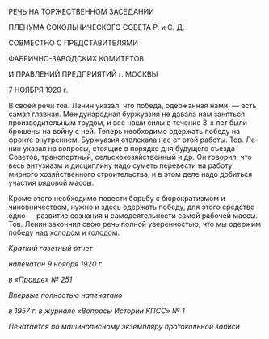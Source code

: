 РЕЧЬ НА ТОРЖЕСТВЕННОМ ЗАСЕДАНИИ

ПЛЕНУМА СОКОЛЬНИЧЕСКОГО СОВЕТА Р. и С. Д.

СОВМЕСТНО С ПРЕДСТАВИТЕЛЯМИ

ФАБРИЧНО-ЗАВОДСКИХ КОМИТЕТОВ

И ПРАВЛЕНИЙ ПРЕДПРИЯТИЙ г. МОСКВЫ

7 НОЯБРЯ 1920 г.

В своей речи тов. Ленин указал, что победа, одержанная нами, — есть самая главная. Международная буржуазия не давала нам заняться производительным трудом, и все наши силы в течение 3-х лет были брошены на войну с ней. Теперь необходимо одер­жать победу на фронте внутреннем. Буржуазия отвлекала нас от этой работы. Тов. Ле­нин указал на вопросы, стоящие в порядке дня будущего съезда Советов, транспорт­ный, сельскохозяйственный и др. Он говорил, что весь энтузиазм и дисциплину надо суметь перевести на работу мирного хозяйственного строительства, и в этом деле надо добиться участия рядовой массы.

Кроме этого необходимо повести борьбу с бюрократизмом и чиновничеством, нуж­но и здесь одержать победу, для этого средство одно — развитие сознания и самодея­тельности самой рабочей массы. Тов. Ленин закончил свою речь полной уверенностью, что мы одержим победу над холодом и голодом.

  

_Краткий газетный отчет_

_напечатан 9 ноября 1920 г._

_в «Правде» № 251_

_Впервые полностью напечатано_

_в 1957 г. в журнале «Вопросы Истории КПСС» № 1_

  

_Печатается по машинописному экземпляру протокольной записи_